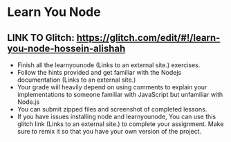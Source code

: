 # Learn You Node

## LINK TO Glitch: https://glitch.com/edit/#!/learn-you-node-hossein-alishah

- Finish all the learnyounode (Links to an external site.) exercises.
- Follow the hints provided and get familiar with the Nodejs documentation (Links to an external site.)
- Your grade will heavily depend on using comments to explain your implementations to someone familiar with JavaScript but unfamiliar with Node.js
- You can submit zipped files and screenshot of completed lessons. 
- If you have issues installing node and learnyounode, You can use this glitch link (Links to an external site.)  to complete your assignment. Make sure to remix it so that you have your own version of the project. 

